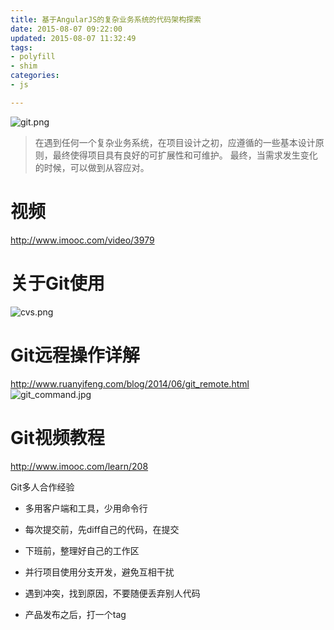 ```yaml
---
title: 基于AngularJS的复杂业务系统的代码架构探索
date: 2015-08-07 09:22:00
updated: 2015-08-07 11:32:49
tags: 
- polyfill
- shim
categories: 
- js

---
```

![git.png][1]

> 在遇到任何一个复杂业务系统，在项目设计之初，应遵循的一些基本设计原则，最终使得项目具有良好的可扩展性和可维护。
> 最终，当需求发生变化的时候，可以做到从容应对。

# 视频
http://www.imooc.com/video/3979

# 关于Git使用
![cvs.png][2]

<!--more-->


# Git远程操作详解
http://www.ruanyifeng.com/blog/2014/06/git_remote.html
![git_command.jpg][3]
# Git视频教程
http://www.imooc.com/learn/208

Git多人合作经验
- 多用客户端和工具，少用命令行
- 每次提交前，先diff自己的代码，在提交
- 下班前，整理好自己的工作区
- 并行项目使用分支开发，避免互相干扰
- 遇到冲突，找到原因，不要随便丢弃别人代码
- 产品发布之后，打一个tag


  [1]: https://imgs.gnux.cn/usr/uploads/2015/08/2369893059.png
  [2]: https://imgs.gnux.cn/usr/uploads/2015/08/61516539.png
  [3]: https://imgs.gnux.cn/usr/uploads/2015/08/2791173954.jpg